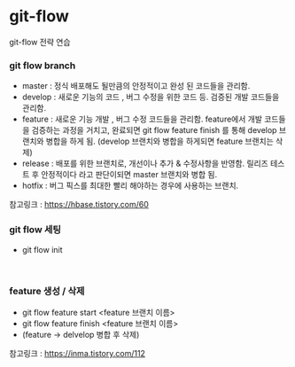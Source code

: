 # git-flow
git-flow 전략 연습
<br>

### git flow branch

- master : 정식 배포해도 될만큼의 안정적이고 완성 된 코드들을 관리함.
- develop : 새로운 기능의 코드 , 버그 수정을 위한 코드 등. 검증된 개발 코드들을 관리함.
- feature : 새로운 기능 개발 , 버그 수정 코드들을 관리함. feature에서 개발 코드들을 검증하는 과정을 거치고, 완료되면
git flow feature finish 를 통해 develop 브랜치와 병합을 하게 됨.
(develop 브랜치와 병합을 하게되면 feature 브랜치는 삭제)
- release : 배포를 위한 브랜치로, 개선이나 추가 & 수정사항을 반영함. 릴리즈 테스트 후 안정적이다 라고 판단이되면
master 브랜치와 병합 됨. 
- hotfix : 버그 픽스를 최대한 빨리 해야하는 경우에 사용하는 브랜치.

참고링크 : https://hbase.tistory.com/60

### git flow 세팅
- git flow init

<br>

### feature 생성 / 삭제

- git flow feature start <feature 브랜치 이름>
- git flow feature finish <feature 브랜치 이름>
- (feature -> delvelop 병합 후 삭제)

참고링크 : https://inma.tistory.com/112

<br>
